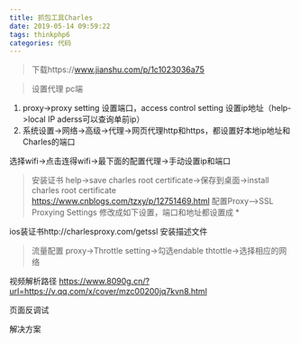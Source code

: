 ```yaml
---
title: 抓包工具Charles
date: 2019-05-14 09:59:22
tags: thinkphp6
categories: 代码
---
```


>下载https://www.jianshu.com/p/1c1023036a75

>设置代理
pc端
1. proxy->proxy setting 设置端口，access control setting 设置ip地址（help->local IP aderss可以查询单前ip）
2. 系统设置->网络->高级->代理->网页代理http和https，都设置好本地ip地址和Charles的端口

选择wifi->点击连得wifi->最下面的配置代理->手动设置ip和端口

> 安装证书
help->save charles root certificate->保存到桌面->install charles root certificate
https://www.cnblogs.com/tzxy/p/12751469.html
配置Proxy——>SSL Proxying Settings 修改成如下设置，端口和地址都设置成 *

ios装证书http://charlesproxy.com/getssl 安装描述文件

>流量配置
proxy->Throttle setting->勾选endable thtottle->选择相应的网络


视频解析路径
https://www.8090g.cn/?url=https://v.qq.com/x/cover/mzc00200jq7kvn8.html


页面反调试

解决方案
